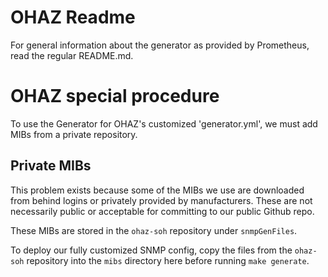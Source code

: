# OHAZ Readme

For general information about the generator as provided by Prometheus, read the regular README.md.

# OHAZ special procedure

To use the Generator for OHAZ's customized 'generator.yml', we must add MIBs from a private repository.

## Private MIBs

This problem exists because some of the MIBs we use are downloaded from behind logins or privately provided by manufacturers. These are not necessarily public or acceptable for committing to our public Github repo.

These MIBs are stored in the `ohaz-soh` repository under `snmpGenFiles`.

To deploy our fully customized SNMP config, copy the files from the `ohaz-soh` repository into the `mibs` directory here before running `make generate`.

